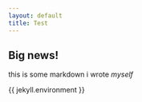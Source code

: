 ```yaml
---
layout: default
title: Test
---
```


## Big news!

this is some markdown i wrote *myself*

{{ jekyll.environment }}

